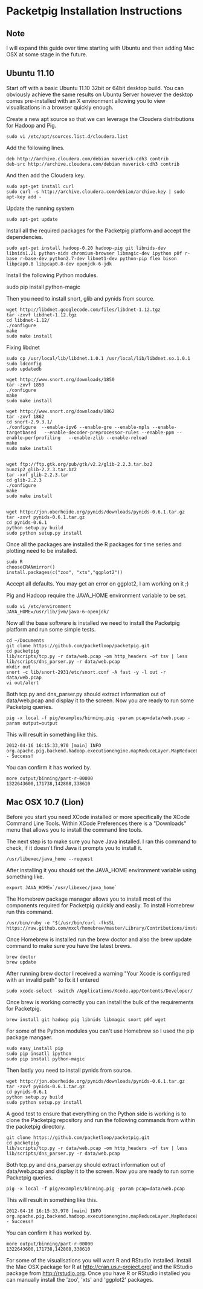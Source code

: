 # Packetpig Installation Instructions

## Note

I will expand this guide over time starting with Ubuntu and then adding
Mac OSX at some stage in the future.

## Ubuntu 11.10 

Start off with a basic Ubuntu 11.10 32bit or 64bit desktop build. You
can obviously achieve the same results on Ubuntu Server however the
desktop comes pre-installed with an X environment allowing you to view
visualisations in a browser quickly enough.

Create a new apt source so that we can leverage the Cloudera
distributions for Hadoop and Pig.

    sudo vi /etc/apt/sources.list.d/cloudera.list

Add the following lines.

    deb http://archive.cloudera.com/debian maverick-cdh3 contrib
    deb-src http://archive.cloudera.com/debian maverick-cdh3 contrib

And then add the Cloudera key.

    sudo apt-get install curl
    sudo curl -s http://archive.cloudera.com/debian/archive.key | sudo apt-key add -

Update the running system

    sudo apt-get update

Install all the required packages for the Packetpig platform and accept
the dependencies.

    sudo apt-get install hadoop-0.20 hadoop-pig git libnids-dev libnids1.21 python-nids chromium-browser libmagic-dev ipython p0f r-base r-base-dev python2.7-dev libnet1-dev python-pip flex bison libpcap0.8 libpcap0.8-dev openjdk-6-jdk

Install the following Python modules.

   sudo pip install python-magic

Then you need to install snort, glib and pynids from source.

    wget http://libdnet.googlecode.com/files/libdnet-1.12.tgz
    tar -zxvf libdnet-1.12.tgz
    cd libdnet-1.12/
    ./configure
    make
    sudo make install

Fixing libdnet

    sudo cp /usr/local/lib/libdnet.1.0.1 /usr/local/lib/libdnet.so.1.0.1
    sudo ldconfig
    sudo updatedb

    wget http://www.snort.org/downloads/1850
    tar -zxvf 1850
    ./configure
    make
    sudo make install

    wget http://www.snort.org/downloads/1862
    tar -zxvf 1862
    cd snort-2.9.3.1/
    ./configure  --enable-ipv6 --enable-gre --enable-mpls --enable-targetbased   --enable-decoder-preprocessor-rules --enable-ppm --enable-perfprofiling   --enable-zlib --enable-reload
    make
    sudo make install


    wget ftp://ftp.gtk.org/pub/gtk/v2.2/glib-2.2.3.tar.bz2
    bunzip2 glib-2.2.3.tar.bz2
    tar -xvf glib-2.2.3.tar
    cd glib-2.2.3
    ./configure
    make
    sudo make install


    wget http://jon.oberheide.org/pynids/downloads/pynids-0.6.1.tar.gz
    tar -zxvf pynids-0.6.1.tar.gz
    cd pynids-0.6.1
    python setup.py build
    sudo python setup.py install


Once all the packages are installed the R packages for time series and
plotting need to be installed.

    sudo R
    chooseCRANmirror()
    install.packages(c("zoo", "xts","ggplot2"))

Accept all defaults. You may get an error on ggplot2, I am working on it
;)

Pig and Hadoop require the JAVA_HOME environment variable to be set.

    sudo vi /etc/environment
    JAVA_HOME=/usr/lib/jvm/java-6-openjdk/

Now all the base software is installed we need to install the Packetpig
platform and run some simple tests.

    cd ~/Documents
    git clone https://github.com/packetloop/packetpig.git
    cd packetpig
    lib/scripts/tcp.py -r data/web.pcap -om http_headers -of tsv | less
    lib/scripts/dns_parser.py -r data/web.pcap
    mkdir out
    snort -c lib/snort-2931/etc/snort.conf -A fast -y -l out -r data/web.pcap
    vi out/alert

Both tcp.py and dns_parser.py should extract information out of data/web.pcap and display it to the screen. Now you are ready to run some Packetpig queries.

    pig -x local -f pig/examples/binning.pig -param pcap=data/web.pcap -param output=output

This will result in something like this. 

    2012-04-16 16:15:33,970 [main] INFO  org.apache.pig.backend.hadoop.executionengine.mapReduceLayer.MapReduceLauncher - Success!

You can confirm it has worked by.

    more output/binning/part-r-00000
    1322643600,171738,142808,338610

## Mac OSX 10.7 (Lion)

Before you start you need XCode installed or more specifically the XCode Command Line Tools. Within XCode Preferences there is a "Downloads" menu that allows you to install the command line tools.

The next step is to make sure you have Java installed. I ran this command to check, if it doesn't find Java it prompts you to install it.

    /usr/libexec/java_home --request

After installing it you should set the JAVA_HOME environment variable using something like.

    export JAVA_HOME=`/usr/libexec/java_home`

The Homebrew package manager allows you to install most of the components required for Packetpig quickly and easily. To install Homebrew run this command.

    /usr/bin/ruby -e "$(/usr/bin/curl -fksSL https://raw.github.com/mxcl/homebrew/master/Library/Contributions/install_homebrew.rb)"

Once Homebrew is installed run the brew doctor and also the brew update command to make sure you have the latest brews.

    brew doctor
    brew update

After running brew doctor I received a warning "Your Xcode is configured with an invalid path" to fix it I entered

    sudo xcode-select -switch /Applications/Xcode.app/Contents/Developer/

Once brew is working correctly you can install the bulk of the requirements for Packetpig.

    brew install git hadoop pig libnids libmagic snort p0f wget

For some of the Python modules you can't use Homebrew so I used the pip package mangaer.

    sudo easy_install pip
    sudo pip insatll ipython
    sudo pip install python-magic

Then lastly you need to install pynids from source.

    wget http://jon.oberheide.org/pynids/downloads/pynids-0.6.1.tar.gz
    tar -zxvf pynids-0.6.1.tar.gz
    cd pynids-0.6.1
    python setup.py build
    sudo python setup.py install

A good test to ensure that everything on the Python side is working is to clone the Packetpig repository and run the following commands from within the packetpig directory.

    git clone https://github.com/packetloop/packetpig.git
    cd packetpig
    lib/scripts/tcp.py -r data/web.pcap -om http_headers -of tsv | less
    lib/scripts/dns_parser.py -r data/web.pcap

Both tcp.py and dns_parser.py should extract information out of data/web.pcap and display it to the screen. Now you are ready to run some Packetpig queries.

    pig -x local -f pig/examples/binning.pig -param pcap=data/web.pcap

This will result in something like this. 

    2012-04-16 16:15:33,970 [main] INFO  org.apache.pig.backend.hadoop.executionengine.mapReduceLayer.MapReduceLauncher - Success!

You can confirm it has worked by.

    more output/binning/part-r-00000
    1322643600,171738,142808,338610

For some of the visualisations you will want R and RStudio installed. Install the Mac OSX package for R at http://cran.us.r-project.org/ and the RStudio package from http://rstudio.org. Once you have R or RStudio installed you can manually install the 'zoo', 'xts' and 'ggplot2' packages.
